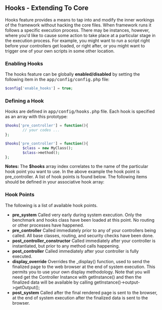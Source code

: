 
## Hooks - Extending To Core

Hooks feature provides a means to tap into and modify the inner workings of the framework without hacking the core files. When framework runs it follows a specific execution process. There may be instances, however, where you'd like to cause some action to take place at a particular stage in the execution process. For example, you might want to run a script right before your controllers get loaded, or right after, or you might want to trigger one of your own scripts in some other location.


### Enabling Hooks

The hooks feature can be globally <b>enabled/disabled</b> by setting the following item in the <kbd>app/config/config.php</kbd> file:

```php
$config['enable_hooks'] = true;
```

### Defining a Hook

Hooks are defined in <kbd>app/config/hooks.php</kbd> file. Each hook is specified as an array with this prototype:

```php
$hooks['pre_controller'] = function(){
        // your codes ...
};
```
```php
$hooks['pre_controller'] = function(){
        $class = new MyClass();
        $class->method();
};
```

**Notes:**
The <b>$hooks</b> array index correlates to the name of the particular hook point you want to use. In the above example the hook point is pre_controller. A list of hook points is found below. The following items should be defined in your associative hook array:

### Hook Points

The following is a list of available hook points.

* <b>pre_system</b>
Called very early during system execution. Only the benchmark and hooks class have been loaded at this point. No routing or other processes have happened.
* <b>pre_controller</b>
Called immediately prior to any of your controllers being called. All base classes, routing, and security checks have been done.
* <b>post_controller_constructor</b>
Called immediately after your controller is instantiated, but prior to any method calls happening.
* <b>post_controller</b>
Called immediately after your controller is fully executed.
* <b>display_override</b>
Overrides the _display() function, used to send the finalized page to the web browser at the end of system execution. This permits you to use your own display methodology. Note that you will need get the Controller Instance with getInstance() and then the finalized data will be available by calling getInstance()->output->getOutput();
* <b>post_system</b>
Called after the final rendered page is sent to the browser, at the end of system execution after the finalized data is sent to the browser.
